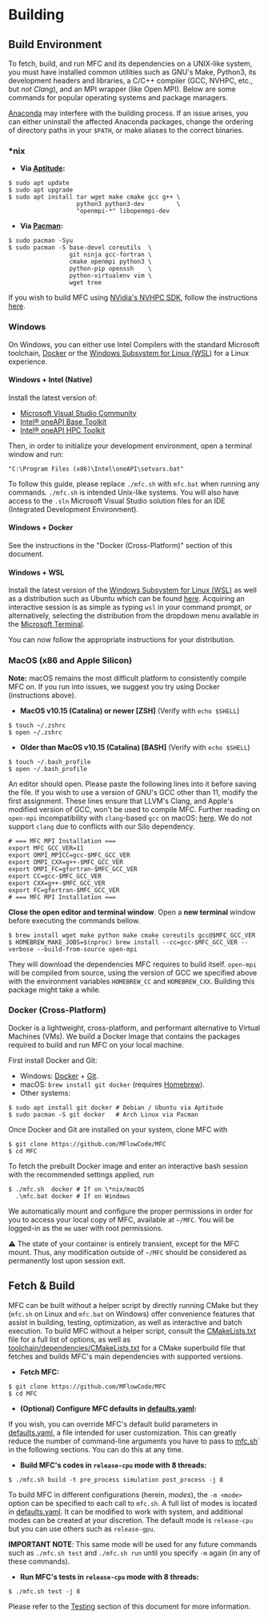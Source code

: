 # Building

## Build Environment

To fetch, build, and run MFC and its dependencies on a UNIX-like system, you
must have installed common utilities such as GNU's Make, Python3, its development
headers and libraries, a C/C++ compiler
(GCC, NVHPC, etc., but *not Clang*), and an MPI wrapper (like Open MPI). 
Below are some commands for popular operating systems and package managers.

[Anaconda](https://www.anaconda.com/) may interfere with the building process.
If an issue arises, you can either uninstall the affected Anaconda packages,
change the ordering of directory paths in your `$PATH`, or make aliases to the
correct binaries.

### *nix

- **Via [Aptitude](https://wiki.debian.org/Aptitude):**

```console
$ sudo apt update
$ sudo apt upgrade
$ sudo apt install tar wget make cmake gcc g++ \
                   python3 python3-dev         \
                   "openmpi-*" libopenmpi-dev
```

- **Via [Pacman](https://wiki.archlinux.org/title/pacman):**

```console
$ sudo pacman -Syu
$ sudo pacman -S base-devel coreutils  \
                 git ninja gcc-fortran \
                 cmake openmpi python3 \
                 python-pip openssh    \
                 python-virtualenv vim \
                 wget tree
```

If you wish to build MFC using [NVidia's NVHPC SDK](https://developer.nvidia.com/hpc-sdk), follow the instructions [here](https://developer.nvidia.com/nvidia-hpc-sdk-downloads).

### Windows

On Windows, you can either use Intel Compilers with the standard Microsoft toolchain, [Docker](https://docs.docker.com/get-docker/) or
the [Windows Subsystem for Linux (WSL)](https://docs.microsoft.com/en-us/windows/wsl/) for a Linux experience.

#### Windows + Intel (Native)

Install the latest version of:
- [Microsoft Visual Studio Community](https://visualstudio.microsoft.com/)
- [Intel® oneAPI Base Toolkit](https://www.intel.com/content/www/us/en/developer/tools/oneapi/base-toolkit-download.html)
- [Intel® oneAPI HPC Toolkit](https://www.intel.com/content/www/us/en/developer/tools/oneapi/hpc-toolkit-download.html)

Then, in order to initialize your development environment, open a terminal window and run:
```console
"C:\Program Files (x86)\Intel\oneAPI\setvars.bat"
```

To follow this guide, please replace `./mfc.sh` with `mfc.bat` when running any
commands. `./mfc.sh` is intended Unix-like systems. You will also have access to the `.sln`
Microsoft Visual Studio solution files for an IDE (Integrated Development 
Environment).

#### Windows + Docker

See the instructions in the "Docker (Cross-Platform)" section of this document.

#### Windows + WSL

Install the latest version of the [Windows Subsystem for Linux (WSL)](https://docs.microsoft.com/en-us/windows/wsl/)
as well as a distribution such as Ubuntu which can be found [here](https://apps.microsoft.com/store/detail/ubuntu/9PDXGNCFSCZV). Acquiring an   interactive session is as simple as typing `wsl` in your
command prompt, or alternatively, selecting the distribution from the dropdown menu
available in the [Microsoft Terminal](https://apps.microsoft.com/store/detail/windows-terminal/9N0DX20HK701).

You can now follow the appropriate instructions for your distribution.

### MacOS (x86 and Apple Silicon)

**Note:** macOS remains the most difficult platform to consistently compile MFC on.
If you run into issues, we suggest you try using Docker (instructions above).

  - **MacOS v10.15 (Catalina) or newer [ZSH]** (Verify with `echo $SHELL`)

```console
$ touch ~/.zshrc
$ open ~/.zshrc
```

  - **Older than MacOS v10.15 (Catalina) [BASH]** (Verify with `echo $SHELL`)
  
```console
$ touch ~/.bash_profile
$ open ~/.bash_profile
```
  
An editor should open. Please paste the following lines into it before saving the file. If you wish to use a version of GNU's GCC other than 11, modify the first assignment. These lines ensure that LLVM's Clang, and Apple's modified version of GCC, won't be used to compile MFC. Further reading on `open-mpi` incompatibility with `clang`-based `gcc` on macOS: [here](https://stackoverflow.com/questions/27930481/how-to-build-openmpi-with-homebrew-and-gcc-4-9). We do *not* support `clang` due to conflicts with our Silo dependency.

```console
# === MFC MPI Installation ===
export MFC_GCC_VER=11
export OMPI_MPICC=gcc-$MFC_GCC_VER
export OMPI_CXX=g++-$MFC_GCC_VER
export OMPI_FC=gfortran-$MFC_GCC_VER
export CC=gcc-$MFC_GCC_VER
export CXX=g++-$MFC_GCC_VER
export FC=gfortran-$MFC_GCC_VER
# === MFC MPI Installation ===
```

**Close the open editor and terminal window**. Open a **new terminal** window before executing the commands bellow.

```console
$ brew install wget make python make cmake coreutils gcc@$MFC_GCC_VER
$ HOMEBREW_MAKE_JOBS=$(nproc) brew install --cc=gcc-$MFC_GCC_VER --verbose --build-from-source open-mpi
```

They will download the dependencies MFC requires to build itself. `open-mpi` will be compiled from source, using the version of GCC we specified above with the environment variables `HOMEBREW_CC` and `HOMEBREW_CXX`. Building this package might take a while.

### Docker (Cross-Platform)

Docker is a lightweight, cross-platform, and performant alternative to Virtual Machines (VMs).
We build a Docker Image that contains the packages required to build and run MFC on your local machine.
  
First install Docker and Git:
- Windows: [Docker](https://docs.docker.com/get-docker/) + [Git](https://git-scm.com/downloads).
- macOS: `brew install git docker` (requires [Homebrew](https://brew.sh/)).
- Other systems:
```console
$ sudo apt install git docker # Debian / Ubuntu via Aptitude
$ sudo pacman -S git docker   # Arch Linux via Pacman
```

Once Docker and Git are installed on your system, clone MFC with

```console
$ git clone https://github.com/MFlowCode/MFC
$ cd MFC 
```

To fetch the prebuilt Docker image and enter an interactive bash session with the
recommended settings applied, run

```console
$ ./mfc.sh  docker # If on \*nix/macOS
  .\mfc.bat docker # If on Windows
```

We automatically mount and configure the proper permissions in order for you to
access your local copy of MFC, available at `~/MFC`. You will be logged-in as the
`me` user with root permissions.

:warning: The state of your container is entirely transient, except for the MFC mount.
Thus, any modification outside of `~/MFC` should be considered as permanently lost upon
session exit.

## Fetch & Build

MFC can be built without a helper script by directly running CMake but they
(`mfc.sh` on Linux and `mfc.bat` on Windows) offer convenience features that
assist in building, testing, optimization, as well as interactive and batch execution. To
build MFC without a helper script, consult the [CMakeLists.txt](CMakeLists.txt)
file for a full list of options, as well as [toolchain/dependencies/CMakeLists.txt](toolchain/dependencies/CMakeLists.txt)
for a CMake superbuild file that fetches and builds MFC's main dependencies with
supported versions.

+ **Fetch MFC:**

```console
$ git clone https://github.com/MFlowCode/MFC
$ cd MFC
```

+ **(Optional) Configure MFC defaults in [defaults.yaml](defaults.yaml):**

If you wish, you can override MFC's default build parameters in [defaults.yaml](defaults.yaml), a file intended for user customization. This can greatly reduce the number of command-line arguments you have to pass to [mfc.sh](mfc.sh)` in the following sections. You can do this at any time.

+ **Build MFC's codes in `release-cpu` mode with 8 threads:**

```console
$ ./mfc.sh build -t pre_process simulation post_process -j 8
```

To build MFC in different configurations (herein, *modes*), the `-m <mode>` option
can be specified to each call to `mfc.sh`. A full list of modes is located in
[defaults.yaml](defaults.yaml). It can be modified to work with system, and additional
modes can be created at your discretion. The default mode is `release-cpu` but
you can use others such as `release-gpu`.

**IMPORTANT NOTE**: This same mode will be used for any future commands such as `./mfc.sh test` and `./mfc.sh run` until you specify `-m` again (in any of these commands).

+ **Run MFC's tests in `release-cpu` mode with 8 threads:**

```console
$ ./mfc.sh test -j 8
```

Please refer to the [Testing](#testing-mfc) section of this document for more information. 
